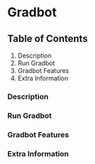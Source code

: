 # Gradbot

## Table of Contents
1. Description
2. Run Gradbot
3. Gradbot Features
4. Extra Information

### Description
### Run Gradbot
### Gradbot Features
### Extra Information
